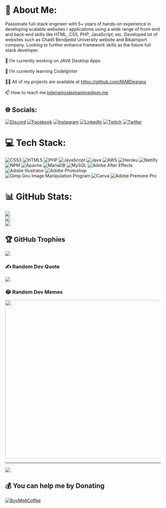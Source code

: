 # 💫 About Me:
Passionate full-stack engineer with 5+ years of hands-on experience in developing scalable websites / applications using a wide range of front-end and back-end skills like HTML, CSS, PHP, JavaScript, etc. Developed lot of websites such as Chadli Bendjedid University website and Bikaimport company. Looking to further enhance framework skills as the future full stack developer.<br><br>    🔭 I’m currently working on JAVA Desktop Apps<br><br>    🌱 I’m currently learning Codelgniter<br><br>    👨‍💻 All of my projects are available at https://github.com/MABDesigns<br><br>    📫 How to reach me bdeiramostephamine@pm.me<br>


## 🌐 Socials:
[![Discord](https://img.shields.io/badge/Discord-%237289DA.svg?logo=discord&logoColor=white)](htttps://discord.gg/5tJjhTuqfF) [![Facebook](https://img.shields.io/badge/Facebook-%231877F2.svg?logo=Facebook&logoColor=white)](https://facebook.com/likeab0ss1) [![Instagram](https://img.shields.io/badge/Instagram-%23E4405F.svg?logo=Instagram&logoColor=white)](https://instagram.com/m4b_007) [![LinkedIn](https://img.shields.io/badge/LinkedIn-%230077B5.svg?logo=linkedin&logoColor=white)](https://linkedin.com/in/m4b007) [![Twitch](https://img.shields.io/badge/Twitch-%239146FF.svg?logo=Twitch&logoColor=white)](https://twitch.tv/xcreiz) [![Twitter](https://img.shields.io/badge/Twitter-%231DA1F2.svg?logo=Twitter&logoColor=white)](https://twitter.com/mbdeira) 

# 💻 Tech Stack:
![CSS3](https://img.shields.io/badge/css3-%231572B6.svg?style=for-the-badge&logo=css3&logoColor=white) ![HTML5](https://img.shields.io/badge/html5-%23E34F26.svg?style=for-the-badge&logo=html5&logoColor=white) ![PHP](https://img.shields.io/badge/php-%23777BB4.svg?style=for-the-badge&logo=php&logoColor=white) ![JavaScript](https://img.shields.io/badge/javascript-%23323330.svg?style=for-the-badge&logo=javascript&logoColor=%23F7DF1E) ![Java](https://img.shields.io/badge/java-%23ED8B00.svg?style=for-the-badge&logo=java&logoColor=white) ![AWS](https://img.shields.io/badge/AWS-%23FF9900.svg?style=for-the-badge&logo=amazon-aws&logoColor=white) ![Heroku](https://img.shields.io/badge/heroku-%23430098.svg?style=for-the-badge&logo=heroku&logoColor=white) ![Netlify](https://img.shields.io/badge/netlify-%23000000.svg?style=for-the-badge&logo=netlify&logoColor=#00C7B7) ![NPM](https://img.shields.io/badge/NPM-%23000000.svg?style=for-the-badge&logo=npm&logoColor=white) ![Apache](https://img.shields.io/badge/apache-%23D42029.svg?style=for-the-badge&logo=apache&logoColor=white) ![MariaDB](https://img.shields.io/badge/MariaDB-003545?style=for-the-badge&logo=mariadb&logoColor=white) ![MySQL](https://img.shields.io/badge/mysql-%2300f.svg?style=for-the-badge&logo=mysql&logoColor=white) ![Adobe After Effects](https://img.shields.io/badge/Adobe%20After%20Effects-9999FF.svg?style=for-the-badge&logo=Adobe%20After%20Effects&logoColor=white) ![Adobe Illustrator](https://img.shields.io/badge/adobeillustrator-%23FF9A00.svg?style=for-the-badge&logo=adobeillustrator&logoColor=white) ![Adobe Photoshop](https://img.shields.io/badge/adobephotoshop-%2331A8FF.svg?style=for-the-badge&logo=adobephotoshop&logoColor=white) ![Gimp Gnu Image Manipulation Program](https://img.shields.io/badge/Gimp-657D8B?style=for-the-badge&logo=gimp&logoColor=FFFFFF) ![Canva](https://img.shields.io/badge/Canva-%2300C4CC.svg?style=for-the-badge&logo=Canva&logoColor=white) ![Adobe Premiere Pro](https://img.shields.io/badge/Adobe%20Premiere%20Pro-9999FF.svg?style=for-the-badge&logo=Adobe%20Premiere%20Pro&logoColor=white)
# 📊 GitHub Stats:
![](https://github-readme-stats.vercel.app/api?username=mabdesigns&theme=dark&hide_border=false&include_all_commits=false&count_private=false)<br/>
![](https://github-readme-streak-stats.herokuapp.com/?user=mabdesigns&theme=dark&hide_border=false)<br/>
![](https://github-readme-stats.vercel.app/api/top-langs/?username=mabdesigns&theme=dark&hide_border=false&include_all_commits=false&count_private=false&layout=compact)

## 🏆 GitHub Trophies
![](https://github-profile-trophy.vercel.app/?username=mabdesigns&theme=darkhub&no-frame=false&no-bg=false&margin-w=4)

### ✍️ Random Dev Quote
![](https://quotes-github-readme.vercel.app/api?type=horizontal&theme=tokyonight)

### 😂 Random Dev Memes
<img src="https://random-memer.herokuapp.com/" width="512px"/>

---
[![](https://visitcount.itsvg.in/api?id=mabdesigns&icon=5&color=6)](https://visitcount.itsvg.in)

  ## 💰 You can help me by Donating
  [![BuyMeACoffee](https://img.shields.io/badge/Buy%20Me%20a%20Coffee-ffdd00?style=for-the-badge&logo=buy-me-a-coffee&logoColor=black)](https://buymeacoffee.com/m4bdesigns) 

  <!-- Proudly created with GPRM ( https://gprm.itsvg.in ) -->
  
